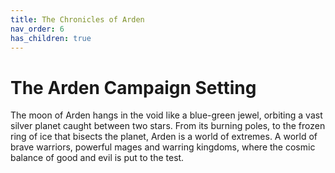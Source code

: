 ```yaml
---
title: The Chronicles of Arden
nav_order: 6
has_children: true
---
```


# The Arden Campaign Setting
The moon of Arden hangs in the void like a blue-green jewel, orbiting a vast silver planet caught between two stars. From its burning poles, to the frozen ring of ice that bisects the planet, Arden is a world of extremes. A world of brave warriors, powerful mages and warring kingdoms, where the cosmic balance of good and evil is put to the test.
